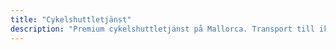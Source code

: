 ```yaml
---
title: "Cykelshuttletjänst"
description: "Premium cykelshuttletjänst på Mallorca. Transport till ikoniska klättringar som Sa Calobra, Cap Formentor och Andratx-Pollença-rutten. Boka idag."
---
```

